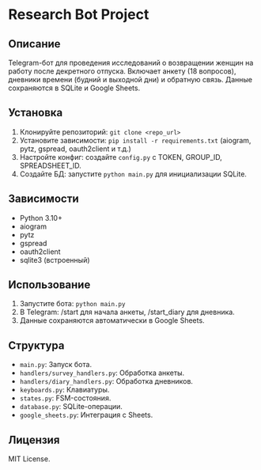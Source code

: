 # Research Bot Project

## Описание
Telegram-бот для проведения исследований о возвращении женщин на работу после декретного отпуска. Включает анкету (18 вопросов), дневники времени (будний и выходной дни) и обратную связь. Данные сохраняются в SQLite и Google Sheets.

## Установка
1. Клонируйте репозиторий: `git clone <repo_url>`
2. Установите зависимости: `pip install -r requirements.txt` (aiogram, pytz, gspread, oauth2client и т.д.)
3. Настройте конфиг: создайте `config.py` с TOKEN, GROUP_ID, SPREADSHEET_ID.
4. Создайте БД: запустите `python main.py` для инициализации SQLite.

## Зависимости
- Python 3.10+
- aiogram
- pytz
- gspread
- oauth2client
- sqlite3 (встроенный)

## Использование
1. Запустите бота: `python main.py`
2. В Telegram: /start для начала анкеты, /start_diary для дневника.
3. Данные сохраняются автоматически в Google Sheets.

## Структура
- `main.py`: Запуск бота.
- `handlers/survey_handlers.py`: Обработка анкеты.
- `handlers/diary_handlers.py`: Обработка дневников.
- `keyboards.py`: Клавиатуры.
- `states.py`: FSM-состояния.
- `database.py`: SQLite-операции.
- `google_sheets.py`: Интеграция с Sheets.

## Лицензия
MIT License.